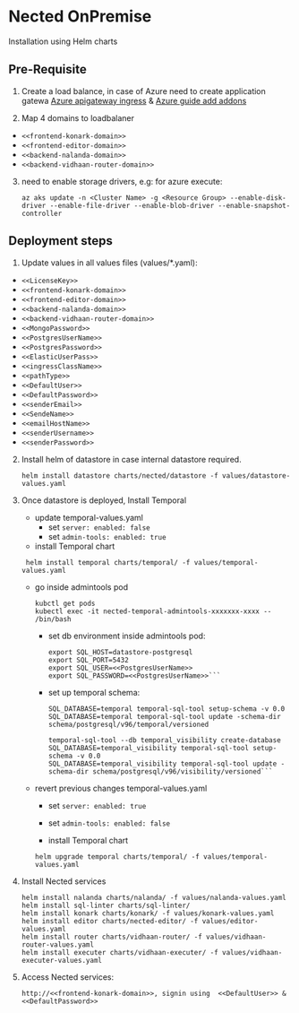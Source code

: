 # Nected OnPremise
Installation using Helm charts

## Pre-Requisite
1. Create a load balance, in case of Azure need to create application gatewa [Azure apigateway ingress](https://learn.microsoft.com/en-us/azure/application-gateway/ingress-controller-install-existing) & [Azure guide add addons](https://learn.microsoft.com/en-us/azure/application-gateway/tutorial-ingress-controller-add-on-existing)


2. Map 4 domains to loadbalaner
  - `<<frontend-konark-domain>>`
  - `<<frontend-editor-domain>>`
  - `<<backend-nalanda-domain>>`
  - `<<backend-vidhaan-router-domain>>`

3. need to enable storage drivers, e.g: for azure execute:
   ```
   az aks update -n <Cluster Name> -g <Resource Group> --enable-disk-driver --enable-file-driver --enable-blob-driver --enable-snapshot-controller
   ```

## Deployment steps
1. Update values in all values files (values/*.yaml):
  - `<<LicenseKey>>`
  - `<<frontend-konark-domain>>`
  - `<<frontend-editor-domain>>`
  - `<<backend-nalanda-domain>>`
  - `<<backend-vidhaan-router-domain>>`
  - `<<MongoPassword>>`
  - `<<PostgresUserName>>`
  - `<<PostgresPassword>>`
  - `<<ElasticUserPass>>`
  - `<<ingressClassName>>`
  - `<<pathType>>`
  - `<<DefaultUser>>`
  - `<<DefaultPassword>>`
  - `<<senderEmail>>`
  - `<<SendeName>>`
  - `<<emailHostName>>`
  - `<<senderUsername>>`
  - `<<senderPassword>>`


2. Install helm of datastore in case internal datastore required.
   ```
   helm install datastore charts/nected/datastore -f values/datastore-values.yaml
   ```

5. Once datastore is deployed, Install Temporal
    - update temporal-values.yaml
      - set `server: enabled: false`
      - set `admin-tools: enabled: true`
   -  install Temporal chart
     ```
      helm install temporal charts/temporal/ -f values/temporal-values.yaml
     ```
    - go inside admintools pod
      ```
      kubctl get pods
      kubectl exec -it nected-temporal-admintools-xxxxxxx-xxxx -- /bin/bash
      ```
      - set db environment inside admintools pod:
        ```export SQL_PLUGIN=postgres
        export SQL_HOST=datastore-postgresql
        export SQL_PORT=5432
        export SQL_USER=<<PostgresUserName>>
        export SQL_PASSWORD=<<PostgresUserName>>```
  
      - set up temporal schema:
        ```temporal-sql-tool --db temporal create-database 
        SQL_DATABASE=temporal temporal-sql-tool setup-schema -v 0.0
        SQL_DATABASE=temporal temporal-sql-tool update -schema-dir schema/postgresql/v96/temporal/versioned
  
        temporal-sql-tool --db temporal_visibility create-database
        SQL_DATABASE=temporal_visibility temporal-sql-tool setup-schema -v 0.0
        SQL_DATABASE=temporal_visibility temporal-sql-tool update -schema-dir schema/postgresql/v96/visibility/versioned```

    - revert previous changes temporal-values.yaml 
      - set `server: enabled: true`
      - set `admin-tools: enabled: false`
      
      -  install Temporal chart
        ```
        helm upgrade temporal charts/temporal/ -f values/temporal-values.yaml
        ````

6. Install Nected services
    ```
    helm install nalanda charts/nalanda/ -f values/nalanda-values.yaml
    helm install sql-linter charts/sql-linter/
    helm install konark charts/konark/ -f values/konark-values.yaml
    helm install editor charts/nected-editor/ -f values/editor-values.yaml
    helm install router charts/vidhaan-router/ -f values/vidhaan-router-values.yaml
    helm install executer charts/vidhaan-executer/ -f values/vidhaan-executer-values.yaml
    ```

7. Access  Nected services:
   ```
   http://<<frontend-konark-domain>>, signin using  <<DefaultUser>> & <<DefaultPassword>>
   ```
